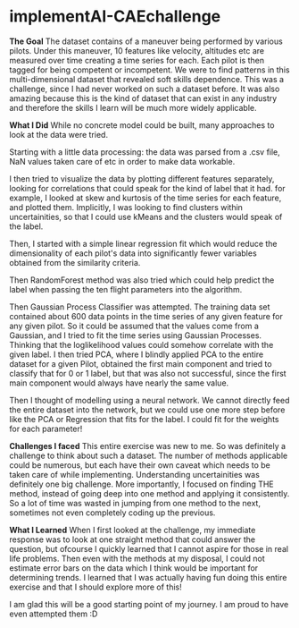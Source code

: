 # implementAI-CAEchallenge
**The Goal** 
The dataset contains of a maneuver being performed by various pilots. Under this maneuver, 10 features like velocity, altitudes etc are measured over time creating a time series for each. Each pilot is then tagged for being competent or incompetent. We were to find patterns in this multi-dimensional dataset that revealed soft skills dependence. This was a challenge, since I had never worked on such a dataset before. It was also amazing because this is the kind of dataset that can exist in any industry and therefore the skills I learn will be much more widely applicable. 

**What I Did**
While no concrete model could be built, many approaches to look at the data were tried. 

Starting with a little data processing: the data was parsed from a .csv file, NaN values taken care of etc in order to make data workable.

I then tried to visualize the data by plotting different features separately, looking for correlations that could speak for the kind of label that it had. for example, I looked at skew and kurtosis of the time series for each feature, and plotted them. Implicitly, I was looking to find clusters within uncertainities, so that I could use kMeans and the clusters would speak of the label. 

Then, I started with a simple linear regression fit which would reduce the dimensionality of each pilot's data into significantly fewer variables obtained from the similarity criteria. 

Then RandomForest method was also tried which could help predict the label when passing the ten flight parameters into the algorithm.

Then Gaussian Process Classifier was attempted. The training data set contained about 600 data points in the time series of any given feature for any given pilot. So it could be assumed that the values come from a Gaussian, and I tried to fit the time series using Gaussian Processes. Thinking that the loglikelihood values could somehow correlate with the given label. I then tried PCA, where I blindly applied PCA to the entire dataset for a given Pilot, obtained the first main component and tried to classify that for 0 or 1 label, but that was also not successful, since the first main component would always have nearly the same value. 

Then I thought of modelling using a neural network. We cannot directly feed the entire dataset into the network, but we could use one more step before like the PCA or Regression that fits for the label. I could fit for the weights for each parameter! 

**Challenges I faced**
This entire exercise was new to me. So was definitely a challenge to think about such a dataset. The number of methods applicable could be numerous, but each have their own caveat which needs to be taken care of while implementing. Understanding uncertainities was definitely one big challenge. More importantly, I focused on finding THE method, instead of going deep into one method and applying it consistently. So a lot of time was wasted in jumping from one method to the next, sometimes not even completely coding up the previous. 

**What I Learned**
When I first looked at the challenge, my immediate response was to look at one straight method that could answer the question, but ofcourse I quickly learned that I cannot aspire for those in real life problems. Then even with the methods at my disposal, I could not estimate error bars on the data which I think would be important for determining trends. 
I learned that I was actually having fun doing this entire exercise and that I should explore more of this! 

I am glad this will be a good starting point of my journey. I am proud to have even attempted them :D 

